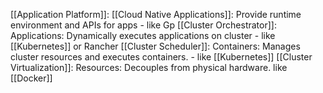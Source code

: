 [[Application Platform]]: [[Cloud Native Applications]]: Provide runtime environment and APIs for apps - like Gp
[[Cluster Orchestrator]]: Applications: Dynamically executes applications on cluster - like [[Kubernetes]] or Rancher
[[Cluster Scheduler]]: Containers: Manages cluster resources and executes containers. - like [[Kubernetes]]
[[Cluster Virtualization]]: Resources: Decouples from physical hardware. like [[Docker]]